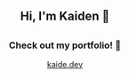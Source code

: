 <h2 align=center>Hi, I'm Kaiden 👋<h2>
<h3 align=center>Check out my portfolio! 🚀</h3>
<a href="https://kaide.dev"><p align=center>kaide.dev<p></a>
